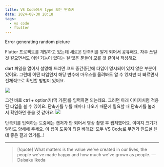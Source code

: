 ```yaml
---
title: VS Code에서 type 보는 단축키
date: 2024-08-30 20:18
tags:
  - vs code
  - flutter
---
```


Error generating random picture

Flutter 프로젝트를 개발하고 있는데 새로운 단축키를 알게 되어서 공유해요. 자주 쓰일 것 같으면서도 이런 기능이 있다는 걸 많은 분들이 모를 것 같아서 작성해요.

dart 파일을 열어서 설명해 드리면 코드 중간중간에 타입이 명시되어 있지 않은 부분이 있어요. 그런데 어떤 타입인지 해당 변수에 마우스를 올려봐도 알 수 있지만 더 빠르면서 전체적으로 확인할 방법이 있어요.

![](assets/202408302018-20240830201959719.webp)

그건 바로 ctrl + option키(맥 기준)를 입력하면 되는데요.
그러면 아래 이미지처럼 적용된 타입을 볼 수 있어요. 단축키를 누를 때마다 나오기 때문에 필요할 때 단축키를 눌러서 확인하면 좋을 것 같아요.
![](assets/202408302018-20240830202154958.webp)

단축키를 입력하는 도중에는 캡처가 안 되어서 영상 촬영 후 캡처했어요. 이미지 크기가 달라도 양해해 주세요.
이 팁이 도움이 되길 바래요! 모두 VS Code로 무언가 만드실 텐데 좋은 결과 있기를..!

---

> [!quote] What matters is the value we've created in our lives, the people we've made happy and how much we've grown as people.
> — Daisaku Ikeda